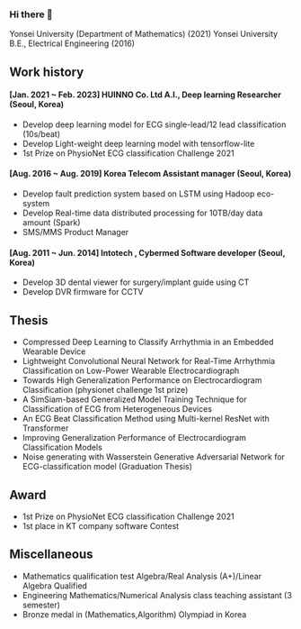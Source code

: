 ### Hi there 👋
Yonsei University (Department of Mathematics) (2021)
Yonsei University B.E., Electrical Engineering (2016)


## Work history
#### [Jan. 2021 ~  Feb. 2023]      HUINNO Co. Ltd  A.I., Deep learning Researcher (Seoul, Korea)
- Develop deep learning model for ECG single-lead/12 lead classification (10s/beat)
- Develop Light-weight deep learning model with tensorflow-lite
- 1st Prize on PhysioNet ECG classification Challenge 2021


#### 
#### [Aug. 2016 ~  Aug. 2019]      Korea Telecom Assistant manager (Seoul, Korea)
- Develop fault prediction system based on LSTM using Hadoop eco-system
- Develop Real-time data distributed processing for 10TB/day data amount (Spark)
- SMS/MMS Product Manager



#### [Aug. 2011 ~  Jun. 2014]      Intotech , Cybermed Software developer (Seoul, Korea)
- Develop 3D dental viewer for surgery/implant guide using CT
- Develop DVR firmware for CCTV



## Thesis
- Compressed Deep Learning to Classify Arrhythmia in an Embedded Wearable Device
- Lightweight Convolutional Neural Network for Real-Time Arrhythmia Classification on Low-Power Wearable
Electrocardiograph
- Towards High Generalization Performance on Electrocardiogram Classification (physionet challenge 1st prize)
- A SimSiam-based Generalized Model Training Technique for Classification of ECG from Heterogeneous Devices
- An ECG Beat Classification Method using Multi-kernel ResNet with Transformer
- Improving Generalization Performance of Electrocardiogram Classification Models
- Noise generating with Wasserstein Generative Adversarial Network for ECG-classification model (Graduation Thesis)


## Award
- 1st Prize on PhysioNet ECG classification Challenge 2021
- 1st place in KT company software Contest

## Miscellaneous
- Mathematics qualification test Algebra/Real Analysis (A+)/Linear Algebra Qualified
- Engineering Mathematics/Numerical Analysis class teaching assistant (3 semester)
- Bronze medal in (Mathematics,Algorithm) Olympiad in Korea
